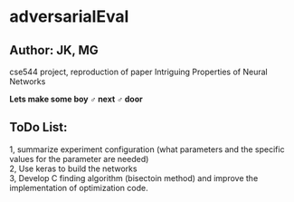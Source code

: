 # adversarialEval
## Author: JK, MG
cse544 project, reproduction of paper Intriguing Properties of Neural Networks


**Lets make some boy ♂ next ♂ door**


## ToDo List:
1, summarize experiment configuration (what parameters and the specific values for the parameter are needed)  
2, Use keras to build the networks  
3, Develop C finding algorithm (bisectoin method) and improve the implementation of optimization code.
